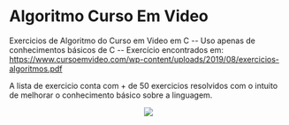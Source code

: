 # Algoritmo Curso Em Video
Exercicios de Algoritmo do Curso em Video em C
-- Uso apenas de conhecimentos básicos de C
-- Exercício encontrados em: https://www.cursoemvideo.com/wp-content/uploads/2019/08/exercicios-algoritmos.pdf

A lista de exercicio conta com + de 50 exercicios resolvidos com o intuito de melhorar o conhecimento básico sobre a linguagem.

<div align="center"> <image src="https://github.com/GabrielFelipeS/Algoritmo-Curso-Em-Video/assets/108304564/8b515a33-5125-407e-91bf-27765e2410d8"></div>
